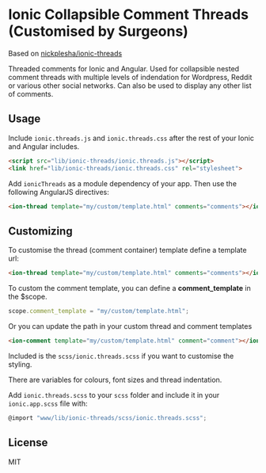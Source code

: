 # Ionic Collapsible Comment Threads (Customised by Surgeons)

Based on [nickplesha/ionic-threads](https://github.com/nickplesha/ionic-threads)

Threaded comments for Ionic and Angular. Used for collapsible nested comment threads with multiple levels of indendation for Wordpress, Reddit or various other social networks. Can also be used to display any other list of comments.

## Usage

Include `ionic.threads.js` and `ionic.threads.css` after the rest of your Ionic and Angular includes.

```html
<script src="lib/ionic-threads/ionic.threads.js"></script>
<link href="lib/ionic-threads/ionic.threads.css" rel="stylesheet">
```

Add `ionicThreads` as a module dependency of your app. Then use the following AngularJS directives:

```html
<ion-thread template="my/custom/template.html" comments="comments"></ion-thread>
```

## Customizing

To customise the thread (comment container) template define a template url:

```html
<ion-thread template="my/custom/template.html" comments="comments"></ion-thread>
```

To custom the comment template, you can define a **comment_template** in the $scope.

```js
scope.comment_template = "my/custom/template.html";
```

Or you can update the path in your custom thread and comment templates

```html
<ion-comment template="my/custom/template.html" comment="comment"></ion-comment>
```

Included is the `scss/ionic.threads.scss` if you want to customise the styling. 

There are variables for colours, font sizes and thread indentation. 

Add `ionic.threads.scss` to your `scss` folder and include it in your `ionic.app.scss` file with:

```javascript
@import "www/lib/ionic-threads/scss/ionic.threads.scss";
```

## License

MIT